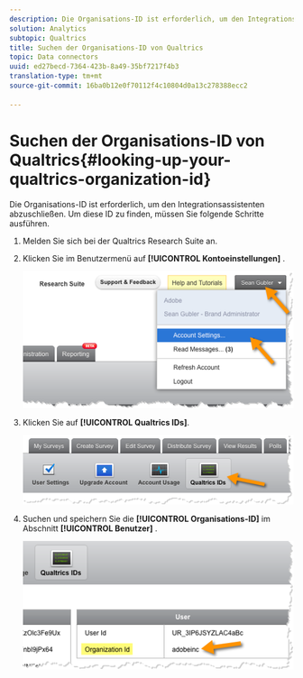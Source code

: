 ```yaml
---
description: Die Organisations-ID ist erforderlich, um den Integrationsassistenten abzuschließen. Um diese ID zu finden, müssen Sie folgende Schritte ausführen.
solution: Analytics
subtopic: Qualtrics
title: Suchen der Organisations-ID von Qualtrics
topic: Data connectors
uuid: ed27becd-7364-423b-8a49-35bf7217f4b3
translation-type: tm+mt
source-git-commit: 16ba0b12e0f70112f4c10804d0a13c278388ecc2

---
```



# Suchen der Organisations-ID von Qualtrics{#looking-up-your-qualtrics-organization-id}

Die Organisations-ID ist erforderlich, um den Integrationsassistenten abzuschließen. Um diese ID zu finden, müssen Sie folgende Schritte ausführen.

1. Melden Sie sich bei der Qualtrics Research Suite an.
1. Klicken Sie im Benutzermenü auf **[!UICONTROL Kontoeinstellungen]** .

   ![](assets/qualtrics-org-id-1.png)

1. Klicken Sie auf **[!UICONTROL Qualtrics IDs]**.

   ![](assets/qualtrics-org-id-2.png)

1. Suchen und speichern Sie die **[!UICONTROL Organisations-ID]** im Abschnitt **[!UICONTROL Benutzer]** .

   ![](assets/qualtrics-org-id-3.png)

